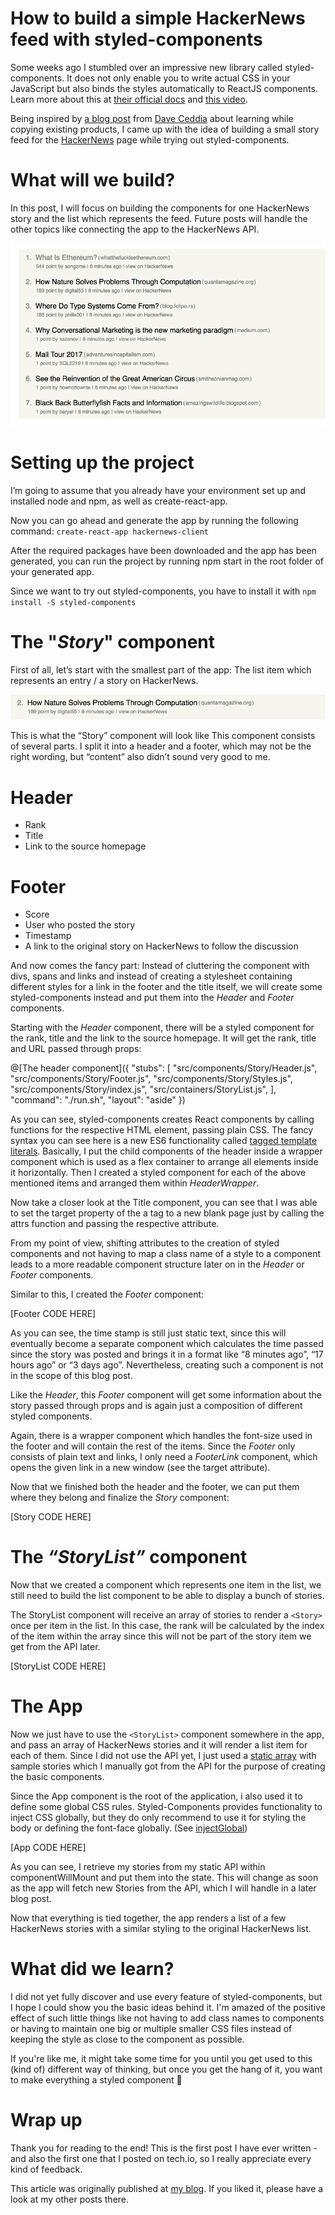 # How to build a simple HackerNews feed with styled-components

Some weeks ago I stumbled over an impressive new library called styled-components. It does not only enable you to write actual CSS in your JavaScript but also binds the styles automatically to ReactJS components. Learn more about this at [their official docs](https://www.styled-components.com/) and [this video](https://www.styled-components.com/docs/basics#motivation).

Being inspired by [a blog post](https://daveceddia.com/learn-react-with-copywork/) from [Dave Ceddia](https://medium.com/@dceddia) about learning while copying existing products, I came up with the idea of building a small story feed for the [HackerNews](https://news.ycombinator.com/newest) page while trying out styled-components.

# What will we build?
In this post, I will focus on building the components for one HackerNews story and the list which represents the feed. Future posts will handle the other topics like connecting the app to the HackerNews API.

![A screenshot of the HackerNews feed we will build](./images/screenshot.png "We will build a list of HackerNews stories")

# Setting up the project

I’m going to assume that you already have your environment set up and installed node and npm, as well as create-react-app.

Now you can go ahead and generate the app by running the following command: `create-react-app hackernews-client`

After the required packages have been downloaded and the app has been generated, you can run the project by running npm start in the root folder of your generated app.

Since we want to try out styled-components, you have to install it with `npm install -S styled-components`

# The "_Story_" component

First of all, let’s start with the smallest part of the app: The list item which represents an entry / a story on HackerNews.

![A screenshot of a list entry of the HackerNews feed](./images/list_entry.png)

This is what the “Story” component will look like
This component consists of several parts. I split it into a header and a footer, which may not be the right wording, but “content” also didn’t sound very good to me.

# Header

* Rank
* Title
* Link to the source homepage

# Footer

* Score
* User who posted the story
* Timestamp
* A link to the original story on HackerNews to follow the discussion

And now comes the fancy part: Instead of cluttering the component with divs, spans and links and instead of creating a stylesheet containing different styles for a link in the footer and the title itself, we will create some styled-components instead and put them into the _Header_ and _Footer_ components.

Starting with the _Header_ component, there will be a styled component for the rank, title and the link to the source homepage. It will get the rank, title and URL passed through props:

@[The header component]({ 
    "stubs": [
        "src/components/Story/Header.js",
        "src/components/Story/Footer.js",
        "src/components/Story/Styles.js",
        "src/components/Story/index.js",
        "src/containers/StoryList.js",
    ], 
    "command": "./run.sh", 
    "layout": "aside" })

As you can see, styled-components creates React components by calling functions for the respective HTML element, passing plain CSS. The fancy syntax you can see here is a new ES6 functionality called [tagged template literals](https://developer.mozilla.org/en-US/docs/Web/JavaScript/Reference/Template_literals).
Basically, I put the child components of the header inside a wrapper component which is used as a flex container to arrange all elements inside it horizontally. Then I created a styled component for each of the above mentioned items and arranged them within _HeaderWrapper_.

Now take a closer look at the Title component, you can see that I was able to set the target property of the a tag to a new blank page just by calling the attrs function and passing the respective attribute.

From my point of view, shifting attributes to the creation of styled components and not having to map a class name of a style to a component leads to a more readable component structure later on in the _Header_ or _Footer_ components.

Similar to this, I created the _Footer_ component:

[Footer CODE HERE]

As you can see, the time stamp is still just static text, since this will eventually become a separate component which calculates the time passed since the story was posted and brings it in a format like “8 minutes ago”, “17 hours ago” or “3 days ago”. Nevertheless, creating such a component is not in the scope of this blog post.

Like the _Header_, this _Footer_ component will get some information about the story passed through props and is again just a composition of different styled components.

Again, there is a wrapper component which handles the font-size used in the footer and will contain the rest of the items. Since the _Footer_ only consists of plain text and links, I only need a _FooterLink_ component, which opens the given link in a new window (see the target attribute).

Now that we finished both the header and the footer, we can put them where they belong and finalize the _Story_ component:

[Story CODE HERE]

# The _“StoryList”_ component

Now that we created a component which represents one item in the list, we still need to build the list component to be able to display a bunch of stories.

The StoryList component will receive an array of stories to render a `<Story>` once per item in the list. In this case, the rank will be calculated by the index of the item within the array since this will not be part of the story item we get from the API later.

[StoryList CODE HERE]

# The App

Now we just have to use the `<StoryList>` component somewhere in the app, and pass an array of HackerNews stories and it will render a list item for each of them. Since I did not use the API yet, I just used a [static array](https://github.com/areiterer/hackernews-client/blob/master/src/api.js) with sample stories which I manually got from the API for the purpose of creating the basic components.

Since the App component is the root of the application, i also used it to define some global CSS rules. Styled-Components provides functionality to inject CSS globally, but they do only recommend to use it for styling the body or defining the font-face globally. (See [injectGlobal](https://www.styled-components.com/docs/api#injectglobal))

[App CODE HERE]

As you can see, I retrieve my stories from my static API within componentWillMount and put them into the state. This will change as soon as the app will fetch new Stories from the API, which I will handle in a later blog post.

Now that everything is tied together, the app renders a list of a few HackerNews stories with a similar styling to the original HackerNews list.

# What did we learn?

I did not yet fully discover and use every feature of styled-components, but I hope I could show you the basic ideas behind it. I'm amazed of the positive effect of such little things like not having to add class names to components or having to maintain one big or multiple smaller CSS files instead of keeping the style as close to the component as possible.

If you're like me, it might take some time for you until you get used to this (kind of) different way of thinking, but once you get the hang of it, you want to make everything a styled component 🙂

# Wrap up 
Thank you for reading to the end! This is the first post I have ever written - and also the first one that I posted on tech.io, so I really appreciate every kind of feedback. 

This article was originally published at [my blog](http://www.andreasreiterer.at/web-development/styled-components-hackernews-feed/). If you liked it, please have a look at my other posts there.